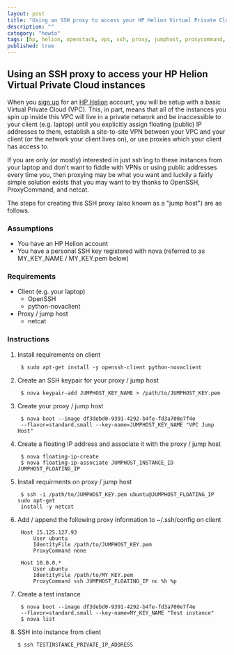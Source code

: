 ```yaml
---
layout: post
title: "Using an SSH proxy to access your HP Helion Virtual Private Cloud instances"
description: ""
category: "howto"
tags: [hp, helion, openstack, vpc, ssh, proxy, jumphost, proxycommand, netcat]
published: true
---
```


## Using an SSH proxy to access your HP Helion Virtual Private Cloud instances

When you [sign up](https://horizon.hpcloud.com/register) for an [HP Helion](http://www.hpcloud.com) account, you will be setup with a basic Virtual Private Cloud (VPC).  This, in part, means that all of the instances you spin up inside this VPC will live in a private network and be inaccessible to your client (e.g. laptop) until you explicitly assign floating (public) IP addresses to them, establish a site-to-site VPN between your VPC and your client (or the network your client lives on), or use proxies which your client has access to.

If you are only (or mostly) interested in just ssh'ing to these instances from your laptop and don't want to fiddle with VPNs or using public addresses every time you, then proxying may be what you want and luckily a fairly simple solution exists that you may want to try thanks to OpenSSH, ProxyCommand, and netcat.

The steps for creating this SSH proxy (also known as a "jump host") are as follows.

### Assumptions
- You have an HP Helion account
- You have a personal SSH key registered with nova (referred to as MY_KEY_NAME / MY_KEY.pem below)

### Requirements

- Client (e.g. your laptop)
	- OpenSSH
	- python-novaclient
- Proxy / jump host
	- netcat

### Instructions

1. Install requirements on client

		$ sudo apt-get install -y openssh-client python-novaclient
    
2. Create an SSH keypair for your proxy / jump host

		$ nova keypair-add JUMPHOST_KEY_NAME > /path/to/JUMPHOST_KEY.pem

3. Create your proxy / jump host

		$ nova boot --image df3debd0-9391-4292-b4fe-fd3a700e7f4e 
		--flavor=standard.small --key-name=JUMPHOST_KEY_NAME "VPC Jump Host"

4. Create a floating IP address and associate it with the proxy / jump host

		$ nova floating-ip-create
		$ nova floating-ip-associate JUMPHOST_INSTANCE_ID JUMPHOST_FLOATING_IP

5. Install requirments on proxy / jump host

		$ ssh -i /path/to/JUMPHOST_KEY.pem ubuntu@JUMPHOST_FLOATING_IP sudo apt-get
		install -y netcat

6. Add / append the following proxy information to ~/.ssh/config on client

		Host 15.125.127.93
    		User ubuntu
    		IdentityFile /path/to/JUMPHOST_KEY.pem
    		ProxyCommand none

		Host 10.0.0.*
    		User ubuntu
    		IdentityFile /path/to/MY_KEY.pem
    		ProxyCommand ssh JUMPHOST_FLOATING_IP nc %h %p

7. Create a test instance

		$ nova boot --image df3debd0-9391-4292-b4fe-fd3a700e7f4e 
		--flavor=standard.small --key-name=MY_KEY_NAME "Test instance"
		$ nova list

8.  SSH into instance from client

	    $ ssh TESTINSTANCE_PRIVATE_IP_ADDRESS
